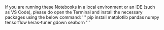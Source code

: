 If you are running these Notebooks in a local environment or an IDE (such as VS Code), please do open the Terminal and install the necessary packages using the below command:
'''
pip install matplotlib pandas numpy tensorflow keras-tuner gdown seaborn
'''